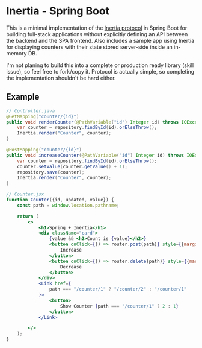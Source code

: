 # Inertia - Spring Boot

This is a minimal implementation of the [Inertia protocol](https://inertiajs.com/the-protocol) in Spring Boot for building full-stack applications without explicitly defining an API between the backend and the SPA frontend. Also includes a sample app using Inertia for displaying counters with their state stored server-side inside an in-memory DB.

I'm not planing to build this into a complete or production ready library (skill issue), so feel free to fork/copy it. Protocol is actually
simple, so completing the implementation shouldn't be hard either.

## Example

```java
// Controller.java
@GetMapping("counter/{id}")
public void renderCounter(@PathVariable("id") Integer id) throws IOException {
	var counter = repository.findById(id).orElseThrow();
	Inertia.render("Counter", counter);
}

@PostMapping("counter/{id}")
public void increaseCounter(@PathVariable("id") Integer id) throws IOException {
	var counter = repository.findById(id).orElseThrow();
	counter.setValue(counter.getValue() + 1);
	repository.save(counter);
	Inertia.render("Counter", counter);
}
```

```jsx
// Counter.jsx
function Counter({id, updated, value}) {
    const path = window.location.pathname;

    return (
        <>
            <h1>Spring + Inertia</h1>
            <div className="card">
                {value && <h2>Count is {value}</h2>}
                <button onClick={() => router.post(path)} style={{marginRight: 4}}>
                    Increase
                </button>
                <button onClick={() => router.delete(path)} style={{marginLeft: 4}}>
                    Decrease
                </button>
            </div>
            <Link href={
                path === "/counter/1" ? "/counter/2" : "/counter/1"
            }>
                <button>
                    Show Counter {path === "/counter/1" ? 2 : 1}
                </button>
            </Link>

        </>
    );
}
